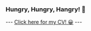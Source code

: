 ### Hungry, Hungry, Hangry! 🥘

--- [Click here for my CV! 😀](https://github.com/hungryshibaInu/hungryshibaInu/files/14307565/Resume-Prom.Prompicharn.pdf) ---

<!--
**hungryshibaInu/hungryshibaInu** is a ✨ _special_ ✨ repository because its `README.md` (this file) appears on your GitHub profile.

Here are some ideas to get you started:

- 🔭 I’m currently working on ...
- 🌱 I’m currently learning ...
- 👯 I’m looking to collaborate on ...
- 🤔 I’m looking for help with ...
- 💬 Ask me about ...
- 📫 How to reach me: ...
- 😄 Pronouns: ...
- ⚡ Fun fact: ...
-->
